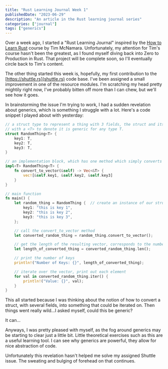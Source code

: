 ```yaml
---
title: "Rust Learning Journal Week 1"
publishedDate: "2023-06-29"
description: "An article in the Rust learning journal series"
categories: ["journal"]
tags: ["generics"]
---
```


Over a week ago, I started a "Rust Learning Journal" inspired by the [How to Learn Rust](https://learning.accelerant.dev/how-to-learn-rust) course by Tim McNamara. Unfortunately, my attention for Tim's course hasn't been the greatest, as I found myself diving back into Zero to Production in Rust. That project will be complete soon, so I'll eventually circle back to Tim's content.

The other thing started this week is, hopefully, my first contribution to the [https://shuttle.rs](shuttle.rs) code base. I've been assigned a small improvement in one of the resource modules. I'm scratching my head pretty mightily right now, I've probably bitten off more than I can chew, but we'll see how it goes.

In brainstorming the issue I'm trying to work, I had a sudden revelation about generics, which is something I struggle with a lot. Here's a code snippet I played about with yesterday:

```Rust
// a struct type to represent a thing with 3 fields, the struct and its fields are annotated
// with a <T> to denote it is generic for any type T.
struct RandomThing<T> {
    key1: T,
    key2: T,
    key3: T,
}

// an implementation block, which has one method which simply converts the struct into a vector, the elements of the vector are the struct's fields
impl<T> RandomThing<T> {
    fn convert_to_vector(&self) -> Vec<&T> {
        vec![&self.key1, &self.key2, &self.key3]
    }
}

// main function
fn main() {
    let random_thing = RandomThing {  // create an instance of our struct type
        key1: "this is key 1",
        key2: "this is key 2",
        key3: "this is key 3",
    };

    // call the convert_to_vector method
    let converted_random_thing = random_thing.convert_to_vector();

    // get the length of the resulting vector, corresponds to the number of fields in the struct
    let length_of_converted_thing = converted_random_thing.len();

    // print the number of keys
    println!("Number of Keys: {}", length_of_converted_thing);

    // iterate over the vector, print out each element
    for val in converted_random_thing.iter() {
        println!("Value: {}", val);
    }
}
```

This all started because I was thinking about the notion of how to convert a struct, with several fields, into something that could be iterated on. Then things went really wild...I asked myself, could this be generic?

It can...

Anyways, I was pretty pleased with myself, as the fog around generics may be starting to clear just a little bit. Little theoretical exercises such as this are a useful learning tool. I can see why generics are powerful, they allow for nice abstraction of code.

Unfortunately this revelation hasn't helped me solve my assigned Shuttle issue. The sweating and bulging of forehead on that continues.
